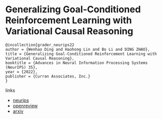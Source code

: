 # Generalizing Goal-Conditioned Reinforcement Learning with Variational Causal Reasoning

```
@incollection{grader_neurips22
author = {Wenhao Ding and Haohong Lin and Bo Li and DING ZHAO},
title = {Generalizing Goal-Conditioned Reinforcement Learning with Variational Causal Reasoning},
booktitle = {Advances in Neural Information Processing Systems (NeurIPS) 35},
year = {2022},
publisher = {Curran Associates, Inc.}
}
```

links
- [neurips](https://nips.cc/Conferences/2022/Schedule?showEvent=53850)
- [openreview](https://openreview.net/forum?id=ytnwPTrpl38)
- [arxiv](https://arxiv.org/abs/2207.09081)
